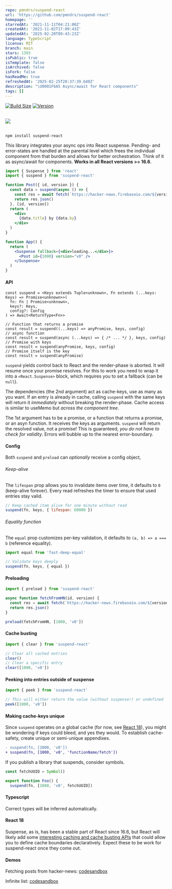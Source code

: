 ```yaml
---
repo: pmndrs/suspend-react
url: 'https://github.com/pmndrs/suspend-react'
homepage: ''
starredAt: '2021-11-11T04:21:00Z'
createdAt: '2021-11-02T17:09:43Z'
updatedAt: '2025-02-20T09:43:23Z'
language: TypeScript
license: MIT
branch: main
stars: 1393
isPublic: true
isTemplate: false
isArchived: false
isFork: false
hasReadMe: true
refreshedAt: '2025-02-25T20:37:39.640Z'
description: "\U0001F6A5 Async/await for React components"
tags: []
---
```


[![Build Size](https://img.shields.io/bundlephobia/minzip/suspend-react@0.0.8?label=bundle%20size&style=flat&colorA=000000&colorB=000000)](https://bundlephobia.com/result?p=suspend-react)
[![Version](https://img.shields.io/npm/v/suspend-react?style=flat&colorA=000000&colorB=000000)](https://www.npmjs.com/package/suspend-react)

<br />
<a href="https://github.com/pmndrs/suspend-react"><img src="https://github.com/pmndrs/suspend-react/blob/main/hero.svg?raw=true" /></a>
<br />
<br />

```shell
npm install suspend-react
```

This library integrates your async ops into React suspense. Pending- and error-states are handled at the parental level which frees the individual component from that burden and allows for better orchestration. Think of it as async/await for components. **Works in all React versions >= 16.6**.

```jsx
import { Suspense } from 'react'
import { suspend } from 'suspend-react'

function Post({ id, version }) {
  const data = suspend(async () => {
    const res = await fetch(`https://hacker-news.firebaseio.com/${version}/item/${id}.json`)
    return res.json()    
  }, [id, version])
  return (
    <div>
      {data.title} by {data.by}
    </div>
  )
}

function App() {
  return (
    <Suspense fallback={<div>loading...</div>}>
      <Post id={1000} version="v0" />
    </Suspense>
  )
}
```

#### API

```tsx
const suspend = <Keys extends Tuple<unknown>, Fn extends (...keys: Keys) => Promise<unknown>>(
  fn: Fn | Promise<unknown>,
  keys?: Keys,
  config?: Config
) => Await<ReturnType<Fn>>
```

```tsx
// Function that returns a promise
const result = suspend((...keys) => anyPromise, keys, config)
// async function
const result = suspend(async (...keys) => { /* ... */ }, keys, config)
// Promise with keys
const result = suspend(anyPromise, keys, config)
// Promise itself is the key
const result = suspend(anyPromise)
```

`suspend` yields control back to React and the render-phase is aborted. It will resume once your promise resolves. For this to work you need to wrap it into a `<React.Suspense>` block, which requires you to set a fallback (can be `null`).

The dependencies (the 2nd argument) act as cache-keys, use as many as you want. If an entry is already in cache, calling `suspend` with the same keys will return it _immediately_ without breaking the render-phase. Cache access is similar to useMemo but *across the component tree*.

The 1st argument has to be a promise, or a function that returns a promise, or an asyn function. It receives the keys as arguments. `suspend` will return the resolved value, not a promise! This is guaranteed, *you do not have to check for validity*. Errors will bubble up to the nearest error-boundary.

#### Config

Both `suspend` and `preload` can _optionally_ receive a config object,

###### Keep-alive

The `lifespan` prop allows you to invalidate items over time, it defaults to `0` (keep-alive forever). Every read refreshes the timer to ensure that used entries stay valid.

```jsx
// Keep cached item alive for one minute without read
suspend(fn, keys, { lifespan: 60000 })
```

###### Equality function

The `equal` prop customizes per-key validation, it defaults to `(a, b) => a === b` (reference equality).

```jsx
import equal from 'fast-deep-equal'

// Validate keys deeply
suspend(fn, keys, { equal })
```

#### Preloading

```jsx
import { preload } from 'suspend-react'

async function fetchFromHN(id, version) {
  const res = await fetch(`https://hacker-news.firebaseio.com/${version}/item/${id}.json`)
  return res.json()
}

preload(fetchFromHN, [1000, 'v0'])
```

#### Cache busting

```jsx
import { clear } from 'suspend-react'

// Clear all cached entries
clear()
// Clear a specific entry
clear([1000, 'v0'])
```

#### Peeking into entries outside of suspense

```jsx
import { peek } from 'suspend-react'

// This will either return the value (without suspense!) or undefined
peek([1000, 'v0'])
```

#### Making cache-keys unique

Since `suspend` operates on a global cache (for now, see [React 18](#react-18)), you might be wondering if keys could bleed, and yes they would. To establish cache-safety, create unique or semi-unique appendixes.

```diff
- suspend(fn, [1000, 'v0'])
+ suspend(fn, [1000, 'v0', 'functionName/fetch'])
```

If you publish a library that suspends, consider symbols.

```jsx
const fetchUUID = Symbol()

export function Foo() {
  suspend(fn, [1000, 'v0', fetchUUID])
```

#### Typescript

Correct types will be inferred automatically.

#### React 18

Suspense, as is, has been a stable part of React since 16.6, but React will likely add some [interesting caching and cache busting APIs](https://github.com/reactwg/react-18/discussions/25) that could allow you to define cache boundaries declaratively. Expect these to be work for suspend-react once they come out.

#### Demos

Fetching posts from hacker-news: [codesandbox](https://codesandbox.io/s/use-asset-forked-yb62q)

Infinite list: [codesandbox](https://codesandbox.io/s/use-asset-infinite-list-forked-cwvs7)

